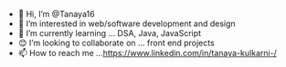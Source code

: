 - 👋 Hi, I’m @Tanaya16
- 👀 I’m interested in web/software development and design 
- 🌱 I’m currently learning ... DSA, Java, JavaScript 
- 😊 I’m looking to collaborate on ... front end projects
- 📫 How to reach me ...https://www.linkedin.com/in/tanaya-kulkarni-/

<!---
Tanaya16/Tanaya16 is a ✨ special ✨ repository because its `README.md` (this file) appears on your GitHub profile.
You can click the Preview link to take a look at your changes.
--->
